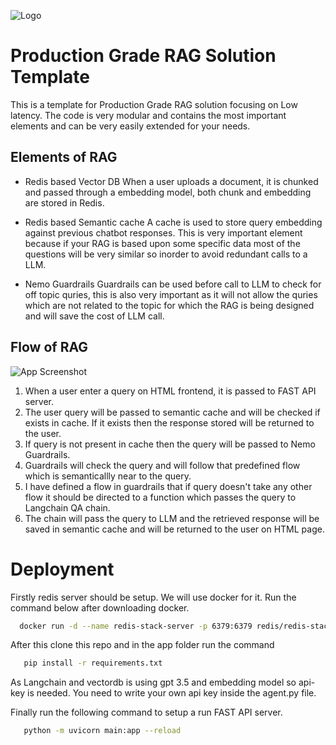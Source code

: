 
![Logo](https://github.com/Harras3/Production-Grade-RAG/blob/main/img/logo.jpg?raw=true)

# Production Grade RAG Solution Template

This is a template for Production Grade RAG solution focusing on Low latency. The code is very modular and contains the most important elements and can be very easily extended for your needs.






## Elements of RAG

- Redis based Vector DB
When a user uploads a document, it is chunked and passed through a embedding model, both chunk and embedding are stored in Redis.

- Redis based Semantic cache
A cache is used to store query embedding against previous chatbot responses. This is very important element because if your RAG is based upon some specific data most of the questions will be very similar so inorder to avoid redundant calls to a LLM.
- Nemo Guardrails
Guardrails can be used before call to LLM to check for off topic quries, this is also very important as it will not allow the quries which are not related to the topic for which the RAG is being designed and will save the cost of LLM call.

## Flow of RAG
![App Screenshot](https://github.com/Harras3/Production-Grade-RAG/blob/main/img/flow.jpg?raw=true)

1) When a user enter a query on HTML frontend, it is passed to FAST API server.
2) The user query will be passed to semantic cache and will be checked if exists in cache. If it exists then the response stored will be returned to the user.
3) If query is not present in cache then the query will be passed to Nemo Guardrails.
4) Guardrails will check the query and will follow that predefined flow which is semanticallly near to the query.
5) I have defined a flow in guardrails that if query doesn't take any other flow it should be directed to a function which passes the query to Langchain QA chain.
6) The chain will pass the query to LLM and the retrieved response will be saved in semantic cache and will be returned to the user on HTML page.







# Deployment

Firstly redis server should be setup. We will use docker for it.
Run the command below after downloading docker.
```bash
  docker run -d --name redis-stack-server -p 6379:6379 redis/redis-stack-server:latest
```
After this clone this repo and in the app folder
run the command
```bash
   pip install -r requirements.txt
```
As Langchain and vectordb is using gpt 3.5 and embedding model so api-key is needed. You need to write your own api key inside the agent.py file.

Finally run the following command to setup a run FAST API server.

```bash
   python -m uvicorn main:app --reload
```



